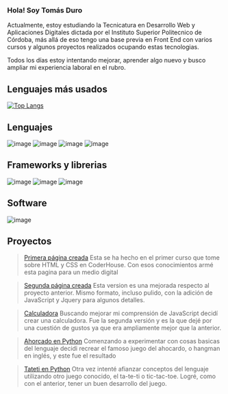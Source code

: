 ### **Hola! Soy Tomás Duro**

Actualmente, estoy estudiando la Tecnicatura en Desarrollo Web y Aplicaciones Digitales dictada por el Instituto Superior Politecnico de Córdoba, 
más allá de eso tengo una base previa en Front End con varios cursos y algunos proyectos realizados ocupando estas tecnologias. 

Todos los días estoy intentando mejorar, aprender algo nuevo y busco ampliar mi experiencia laboral en el rubro. 

## **Lenguajes más usados**
[![Top Langs](https://github-readme-stats.vercel.app/api/top-langs/?username=tommiramone&layout=compact)](https://github.com/anuraghazra/github-readme-stats)

## **Lenguajes** 
![image](https://img.shields.io/badge/HTML5-E34F26?style=for-the-badge&logo=html5&logoColor=white)
![image](https://img.shields.io/badge/CSS3-1572B6?style=for-the-badge&logo=css3&logoColor=white)
![image](https://img.shields.io/badge/JavaScript-323330?style=for-the-badge&logo=javascript&logoColor=F7DF1E)
![image](https://img.shields.io/badge/Python-FFD43B?style=for-the-badge&logo=python&logoColor=blue)

## **Frameworks y librerias**
![image](https://img.shields.io/badge/Bootstrap-563D7C?style=for-the-badge&logo=bootstrap&logoColor=white)
![image](https://img.shields.io/badge/Sass-CC6699?style=for-the-badge&logo=sass&logoColor=white)
![image](https://img.shields.io/badge/jQuery-0769AD?style=for-the-badge&logo=jquery&logoColor=white)

## **Software** 
![image](https://img.shields.io/badge/Visual_Studio_Code-0078D4?style=for-the-badge&logo=visual%20studio%20code&logoColor=white)

## **Proyectos** 
>[Primera página creada](https://tommiramone.github.io/Escenaparalela/) 
  Esta se ha hecho en el primer curso que tome sobre HTML y CSS en CoderHouse. Con esos conocimientos armé esta pagina para un medio digital

>[Segunda página creada](https://tommiramone.github.io/EP-2.0/) 
  Esta version es una mejorada respecto al proyecto anterior. Mismo formato, incluso pulido, con la adición de JavaScript y Jquery para algunos detalles. 

>[Calculadora](https://tommiramone.github.io/Calculadora-v2/) 
 Buscando mejorar mi comprensión de JavaScript decidí crear una calculadora. Fue la segunda versión y es la que dejé por una cuestión de gustos ya que era ampliamente mejor que la anterior.
 
 >[Ahorcado en Python](https://github.com/tommiramone/Ahorcado.py) 
  Comenzando a experimentar con cosas basicas del lenguaje decidi recrear el famoso juego del ahocardo, o hangman en inglés, y este fue el resultado
 
 >[Tateti en Python](https://github.com/tommiramone/Ahorcado.py) 
  Otra vez intenté afianzar conceptos del lenguaje utilizando otro juego conocido, el ta-te-ti o tic-tac-toe. Logré, como con el anterior, tener un buen desarrollo del juego. 
 
 
